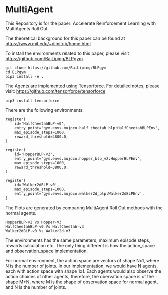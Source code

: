 # MultiAgent

This Repository is for the paper: Accelerate Reinforcement Learning with MultiAgents Roll Out

The theoretical background for this paper can be found at https://www.mit.edu/~dimitrib/home.html

To install the environments related to this paper, please visit https://github.com/BaiLiping/BLPgym

```
git clone https://github.com/BaiLiping/BLPgym
cd BLPgym
pip3 install -e .
```

The Agents are implemented using Tensorforce. For detailed notes, please visit: https://github.com/tensorforce/tensorforce

```
pip3 install tensorforce
```

There are the following environments:
```
register(
    id='HalfCheetahBLP-v0',
    entry_point='gym.envs.mujoco.half_cheetah_blp:HalfCheetahBLPEnv',
    max_episode_steps=1000,
    reward_threshold=4800.0,
)

register(
    id='HopperBLP-v2',
    entry_point='gym.envs.mujoco.hopper_blp_v2:HopperBLPEnv',
    max_episode_steps=1000,
    reward_threshold=3800.0,
)

register(
    id='Walker2dBLP-v0',
    max_episode_steps=1000,
    entry_point='gym.envs.mujoco.walker2d_blp:Walker2dBLPEnv',
)
```
The Plots are generated by comparing MultiAgent Roll Out methods with the normal agents.

```
HopperBLP-v2 Vs Hopper-V3
HalfCheetahBLP-v0 Vs HalfCheetah-v3
Walker2dBLP-v0 Vs Walker2d-v3
```
The environments has the same parameters, maximum episode steps, rewards calculation etc. The only thing different is how the action_space and observation_space implementation.

For normal environment, the action space are vectors of shape Nx1, where N is the number of joints. In our implementation, we would have N agents, each with action space with shape 1x1. Each agents would also observe the action choices of other agents, therefore, the obervation space is of the shape M+N, where M is the shape of observation space for normal agent, and N is the number of joints.

